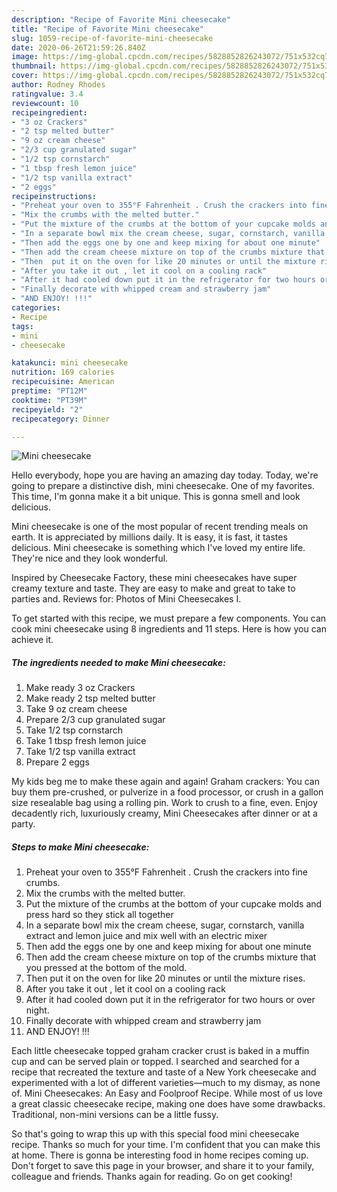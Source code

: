 ```yaml
---
description: "Recipe of Favorite Mini cheesecake"
title: "Recipe of Favorite Mini cheesecake"
slug: 1059-recipe-of-favorite-mini-cheesecake
date: 2020-06-26T21:59:26.840Z
image: https://img-global.cpcdn.com/recipes/5828852826243072/751x532cq70/mini-cheesecake-recipe-main-photo.jpg
thumbnail: https://img-global.cpcdn.com/recipes/5828852826243072/751x532cq70/mini-cheesecake-recipe-main-photo.jpg
cover: https://img-global.cpcdn.com/recipes/5828852826243072/751x532cq70/mini-cheesecake-recipe-main-photo.jpg
author: Rodney Rhodes
ratingvalue: 3.4
reviewcount: 10
recipeingredient:
- "3 oz Crackers"
- "2 tsp melted butter"
- "9 oz cream cheese"
- "2/3 cup granulated sugar"
- "1/2 tsp cornstarch"
- "1 tbsp fresh lemon juice"
- "1/2 tsp vanilla extract"
- "2 eggs"
recipeinstructions:
- "Preheat your oven to 355°F Fahrenheit . Crush the crackers into fine crumbs."
- "Mix the crumbs with the melted butter."
- "Put the mixture of the crumbs at the bottom of your cupcake molds and press hard so they stick all together"
- "In a separate bowl mix the cream cheese, sugar, cornstarch, vanilla extract and lemon juice and mix well with an electric mixer"
- "Then add the eggs one by one and keep mixing for about one minute"
- "Then add the cream cheese mixture on top of the crumbs mixture that you pressed at the bottom of the mold."
- "Then  put it on the oven for like 20 minutes or until the mixture rises."
- "After you take it out , let it cool on a cooling rack"
- "After it had cooled down put it in the refrigerator for two hours or over night."
- "Finally decorate with whipped cream and strawberry jam"
- "AND ENJOY! !!!"
categories:
- Recipe
tags:
- mini
- cheesecake

katakunci: mini cheesecake 
nutrition: 169 calories
recipecuisine: American
preptime: "PT12M"
cooktime: "PT39M"
recipeyield: "2"
recipecategory: Dinner

---
```



![Mini cheesecake](https://img-global.cpcdn.com/recipes/5828852826243072/751x532cq70/mini-cheesecake-recipe-main-photo.jpg)

Hello everybody, hope you are having an amazing day today. Today, we're going to prepare a distinctive dish, mini cheesecake. One of my favorites. This time, I'm gonna make it a bit unique. This is gonna smell and look delicious.

Mini cheesecake is one of the most popular of recent trending meals on earth. It is appreciated by millions daily. It is easy, it is fast, it tastes delicious. Mini cheesecake is something which I've loved my entire life. They're nice and they look wonderful.

Inspired by Cheesecake Factory, these mini cheesecakes have super creamy texture and taste. They are easy to make and great to take to parties and. Reviews for: Photos of Mini Cheesecakes I.


To get started with this recipe, we must prepare a few components. You can cook mini cheesecake using 8 ingredients and 11 steps. Here is how you can achieve it.

<!--inarticleads1-->

##### The ingredients needed to make Mini cheesecake:

1. Make ready 3 oz Crackers
1. Make ready 2 tsp melted butter
1. Take 9 oz cream cheese
1. Prepare 2/3 cup granulated sugar
1. Take 1/2 tsp cornstarch
1. Take 1 tbsp fresh lemon juice
1. Take 1/2 tsp vanilla extract
1. Prepare 2 eggs


My kids beg me to make these again and again! Graham crackers: You can buy them pre-crushed, or pulverize in a food processor, or crush in a gallon size resealable bag using a rolling pin. Work to crush to a fine, even. Enjoy decadently rich, luxuriously creamy, Mini Cheesecakes after dinner or at a party. 

<!--inarticleads2-->

##### Steps to make Mini cheesecake:

1. Preheat your oven to 355°F Fahrenheit . Crush the crackers into fine crumbs.
1. Mix the crumbs with the melted butter.
1. Put the mixture of the crumbs at the bottom of your cupcake molds and press hard so they stick all together
1. In a separate bowl mix the cream cheese, sugar, cornstarch, vanilla extract and lemon juice and mix well with an electric mixer
1. Then add the eggs one by one and keep mixing for about one minute
1. Then add the cream cheese mixture on top of the crumbs mixture that you pressed at the bottom of the mold.
1. Then  put it on the oven for like 20 minutes or until the mixture rises.
1. After you take it out , let it cool on a cooling rack
1. After it had cooled down put it in the refrigerator for two hours or over night.
1. Finally decorate with whipped cream and strawberry jam
1. AND ENJOY! !!!


Each little cheesecake topped graham cracker crust is baked in a muffin cup and can be served plain or topped. I searched and searched for a recipe that recreated the texture and taste of a New York cheesecake and experimented with a lot of different varieties—much to my dismay, as none of. Mini Cheesecakes: An Easy and Foolproof Recipe. While most of us love a great classic cheesecake recipe, making one does have some drawbacks. Traditional, non-mini versions can be a little fussy. 

So that's going to wrap this up with this special food mini cheesecake recipe. Thanks so much for your time. I'm confident that you can make this at home. There is gonna be interesting food in home recipes coming up. Don't forget to save this page in your browser, and share it to your family, colleague and friends. Thanks again for reading. Go on get cooking!
